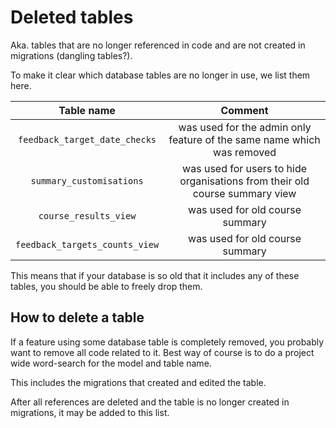# Deleted tables

Aka. tables that are no longer referenced in code and are not created in migrations (dangling tables?).

To make it clear which database tables are no longer in use, we list them here.

|           Table name           |                                   Comment                                   |
| :----------------------------: | :-------------------------------------------------------------------------: |
| `feedback_target_date_checks`  |   was used for the admin only feature of the same name which was removed    |
|    `summary_customisations`    | was used for users to hide organisations from their old course summary view |
|     `course_results_view`      |                       was used for old course summary                       |
| `feedback_targets_counts_view` |                       was used for old course summary                       |

This means that if your database is so old that it includes any of these tables, you should be able to freely drop them.

## How to delete a table

If a feature using some database table is completely removed, you probably want to remove all code related to it.
Best way of course is to do a project wide word-search for the model and table name.

This includes the migrations that created and edited the table.

After all references are deleted and the table is no longer created in migrations, it may be added to this list.
